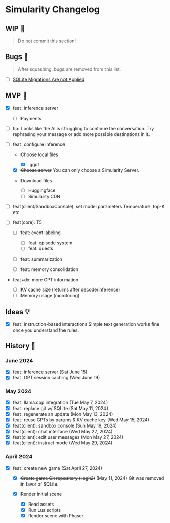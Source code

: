 # Simularity Changelog

## WIP 🚧

> Do not commit this section!

## Bugs 🐛

> After squashing, bugs are removed from this list.

- [ ] [SQLite Migrations Are not Applied](./issues/01-sqlite.md)

## MVP 🚀

- [x] feat: inference server

  - [ ] Payments

- [ ] tip: Looks like the AI is struggling to continue the conversation.
      Try rephrasing your message or add more possible destinations in it.

- [ ] feat: configure inference

  - Choose local files

    - [x] .gguf

  - [x] ~~Choose server~~
        You can only choose a Simularity Server.

  - Download files

    - [ ] Huggingface
    - [ ] Simularity CDN

- [ ] feat(client/SandboxConsole): set model parameters
      Temperature, top-K etc.

- [ ] feat(core): T5

  - [ ] feat: event labeling

    - [ ] feat: episode system
    - [ ] feat: quests

  - [ ] feat: summarization
  - [ ] feat: memory consolidation

- feat+dx: more GPT information

  - [ ] KV cache size (returns after decode/inference)
  - [ ] Memory usage (monitoring)

## Ideas 💡

- [x] feat: instruction-based interactions
      Simple text generation works fine once you understand the rules.

## History 📜

### June 2024

- [x] feat: inference server (Sat June 15)
- [x] feat: GPT session caching (Wed June 19)

### May 2024

- [x] feat: llama.cpp integration (Tue May 7, 2024)
- [x] feat: replace git w/ SQLite (Sat May 11, 2024)
- [x] feat: regenerate an update (Mon May 13, 2024)
- [x] feat: reuse GPTs by params & KV cache key (Wed May 15, 2024)
- [x] feat(client): sandbox console (Sun May 19, 2024)
- [x] feat(client): chat interface (Wed May 22, 2024)
- [x] feat(client): edit user messages (Mon May 27, 2024)
- [x] feat(client): instruct mode (Wed May 29, 2024)

### April 2024

- [x] feat: create new game (Sat April 27, 2024)

  - [x] ~~Create game Git repository (libgit2)~~
        (May 11, 2024) Git was removed in favor of SQLite.

  - [x] Render initial scene

    - [x] Read assets
    - [x] Run Lua scripts
    - [x] Render scene with Phaser
